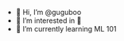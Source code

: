 - 👋 Hi, I’m @guguboo
- 👀 I’m interested in 🎸
- 🌱 I’m currently learning ML 101
<!---
guguboo/guguboo is a ✨ special ✨ repository because its `README.md` (this file) appears on your GitHub profile.
You can click the Preview link to take a look at your changes.
--->
